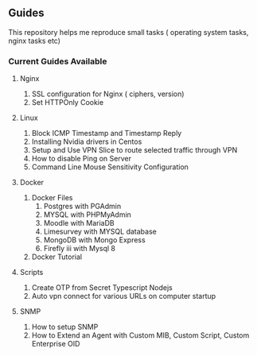 ## Guides

This repository helps me reproduce small tasks ( operating system tasks, nginx tasks etc)

### Current Guides Available

1. Nginx
    1. SSL configuration for Nginx ( ciphers, version)
    2. Set HTTPOnly Cookie

2. Linux
    1. Block ICMP Timestamp and Timestamp Reply
    2. Installing Nvidia drivers in Centos
    3. Setup and Use VPN Slice to route selected traffic through VPN
    4. How to disable Ping on Server
    5. Command Line Mouse Sensitivity Configuration 

3. Docker
    1. Docker Files
        1. Postgres with PGAdmin
        2. MYSQL with PHPMyAdmin
        3. Moodle with MariaDB
        4. Limesurvey with MYSQL database
        5. MongoDB with Mongo Express
        6. Firefly iii with Mysql 8
    2. Docker Tutorial

4. Scripts
    1. Create OTP from Secret Typescript Nodejs
    2. Auto vpn connect for various URLs on computer startup

5. SNMP
    1. How to setup SNMP
    2. How to Extend an Agent with Custom MIB, Custom Script, Custom Enterprise OID
